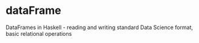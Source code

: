 # dataFrame
DataFrames in Haskell - reading and writing standard Data Science format, basic relational operations
